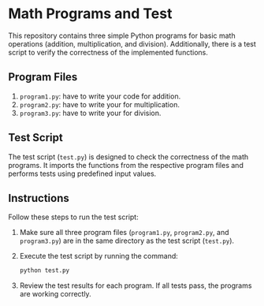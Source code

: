 # Math Programs and Test

This repository contains three simple Python programs for basic math operations (addition, multiplication, and division). Additionally, there is a test script to verify the correctness of the implemented functions.

## Program Files

1. `program1.py`: have to write your code for addition.
2. `program2.py`: have to write your for multiplication.
3. `program3.py`: have to write your for division.

## Test Script

The test script (`test.py`) is designed to check the correctness of the math programs. It imports the functions from the respective program files and performs tests using predefined input values.

## Instructions

Follow these steps to run the test script:

1. Make sure all three program files (`program1.py`, `program2.py`, and `program3.py`) are in the same directory as the test script (`test.py`).
2. Execute the test script by running the command:

    ```bash
    python test.py
    ```

3. Review the test results for each program. If all tests pass, the programs are working correctly.

